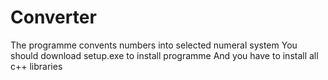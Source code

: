 # Converter
The programme convents numbers into selected numeral system
You should download setup.exe to install programme
And you have to install all c++ libraries

